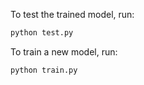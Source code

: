
To test the trained model, run:
```bash
python test.py
```
    
To train a new model, run:
```bash
python train.py
```
